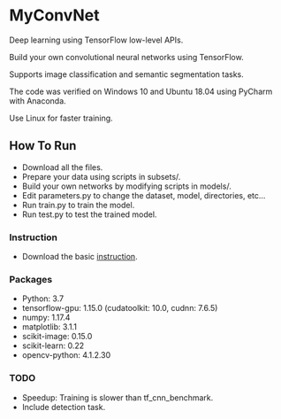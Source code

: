 # MyConvNet
  Deep learning using TensorFlow low-level APIs.

  Build your own convolutional neural networks using TensorFlow.
  
  Supports image classification and semantic segmentation tasks.
  
  The code was verified on Windows 10 and Ubuntu 18.04 using PyCharm with Anaconda.
  
  Use Linux for faster training.

## How To Run
- Download all the files.
- Prepare your data using scripts in subsets/.
- Build your own networks by modifying scripts in models/.
- Edit parameters.py to change the dataset, model, directories, etc...
- Run train.py to train the model.
- Run test.py to test the trained model.

### Instruction
- Download the basic [instruction](https://www.dropbox.com/s/64wtb6kvn9ms5o3/MyConvNet.pptx?dl=0).

### Packages
- Python: 3.7
- tensorflow-gpu: 1.15.0 (cudatoolkit: 10.0, cudnn: 7.6.5)
- numpy: 1.17.4
- matplotlib: 3.1.1
- scikit-image: 0.15.0
- scikit-learn: 0.22
- opencv-python: 4.1.2.30

### TODO
- Speedup: Training is slower than tf_cnn_benchmark.
- Include detection task.
